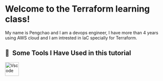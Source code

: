 <h1>Welcome to the Terraform learning class!</h1>
<p align="left">
My name is Pengchao and I am a devops engineer, 
I have more than 4 years using AWS cloud and I am intrested in IaC specially for Terraform.
</p>


<h2> 🚀 &nbsp;Some Tools I Have Used in this tutorial</h2>
<p align="left">
<img src="https://cdn.jsdelivr.net/gh/devicons/devicon/icons/vscode/vscode-original.svg" alt="Vscode" width="45" height="45"/>

</p>

